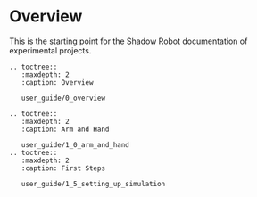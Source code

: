 # Overview

This is the starting point for the Shadow Robot documentation of experimental projects.

```eval_rst
.. toctree::
   :maxdepth: 2
   :caption: Overview
   
   user_guide/0_overview
   
.. toctree::
   :maxdepth: 2
   :caption: Arm and Hand
   
   user_guide/1_0_arm_and_hand
.. toctree::
   :maxdepth: 2
   :caption: First Steps
   
   user_guide/1_5_setting_up_simulation

```